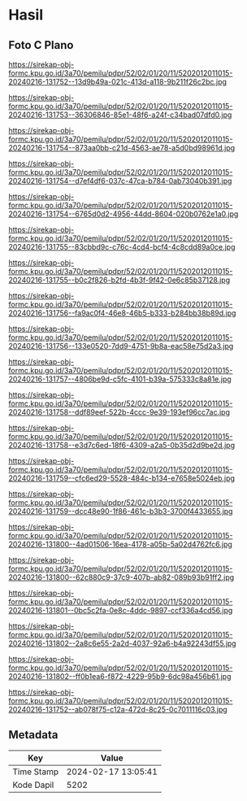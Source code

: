 # Hasil

## Foto C Plano

https://sirekap-obj-formc.kpu.go.id/3a70/pemilu/pdpr/52/02/01/20/11/5202012011015-20240216-131752--13d9b49a-021c-413d-a118-9b211f26c2bc.jpg

https://sirekap-obj-formc.kpu.go.id/3a70/pemilu/pdpr/52/02/01/20/11/5202012011015-20240216-131753--36306846-85e1-48f6-a24f-c34bad07dfd0.jpg

https://sirekap-obj-formc.kpu.go.id/3a70/pemilu/pdpr/52/02/01/20/11/5202012011015-20240216-131754--873aa0bb-c21d-4563-ae78-a5d0bd98961d.jpg

https://sirekap-obj-formc.kpu.go.id/3a70/pemilu/pdpr/52/02/01/20/11/5202012011015-20240216-131754--d7ef4df6-037c-47ca-b784-0ab73040b391.jpg

https://sirekap-obj-formc.kpu.go.id/3a70/pemilu/pdpr/52/02/01/20/11/5202012011015-20240216-131754--6765d0d2-4956-44dd-8604-020b0762e1a0.jpg

https://sirekap-obj-formc.kpu.go.id/3a70/pemilu/pdpr/52/02/01/20/11/5202012011015-20240216-131755--83cbbd9c-c76c-4cd4-bcf4-4c8cdd89a0ce.jpg

https://sirekap-obj-formc.kpu.go.id/3a70/pemilu/pdpr/52/02/01/20/11/5202012011015-20240216-131755--b0c2f826-b2fd-4b3f-9f42-0e6c85b37128.jpg

https://sirekap-obj-formc.kpu.go.id/3a70/pemilu/pdpr/52/02/01/20/11/5202012011015-20240216-131756--fa9ac0f4-46e8-46b5-b333-b284bb38b89d.jpg

https://sirekap-obj-formc.kpu.go.id/3a70/pemilu/pdpr/52/02/01/20/11/5202012011015-20240216-131756--133e0520-7dd9-4751-9b8a-eac58e75d2a3.jpg

https://sirekap-obj-formc.kpu.go.id/3a70/pemilu/pdpr/52/02/01/20/11/5202012011015-20240216-131757--4806be9d-c5fc-4101-b39a-575333c8a81e.jpg

https://sirekap-obj-formc.kpu.go.id/3a70/pemilu/pdpr/52/02/01/20/11/5202012011015-20240216-131758--ddf89eef-522b-4ccc-9e39-193ef96cc7ac.jpg

https://sirekap-obj-formc.kpu.go.id/3a70/pemilu/pdpr/52/02/01/20/11/5202012011015-20240216-131758--e3d7c6ed-18f6-4309-a2a5-0b35d2d9be2d.jpg

https://sirekap-obj-formc.kpu.go.id/3a70/pemilu/pdpr/52/02/01/20/11/5202012011015-20240216-131759--cfc6ed29-5528-484c-b134-e7658e5024eb.jpg

https://sirekap-obj-formc.kpu.go.id/3a70/pemilu/pdpr/52/02/01/20/11/5202012011015-20240216-131759--dcc48e90-1f86-461c-b3b3-3700f4433655.jpg

https://sirekap-obj-formc.kpu.go.id/3a70/pemilu/pdpr/52/02/01/20/11/5202012011015-20240216-131800--4ad01506-16ea-4178-a05b-5a02d4762fc6.jpg

https://sirekap-obj-formc.kpu.go.id/3a70/pemilu/pdpr/52/02/01/20/11/5202012011015-20240216-131800--62c880c9-37c9-407b-ab82-089b93b91ff2.jpg

https://sirekap-obj-formc.kpu.go.id/3a70/pemilu/pdpr/52/02/01/20/11/5202012011015-20240216-131801--0bc5c2fa-0e8c-4ddc-9897-ccf336a4cd56.jpg

https://sirekap-obj-formc.kpu.go.id/3a70/pemilu/pdpr/52/02/01/20/11/5202012011015-20240216-131802--2a8c6e55-2a2d-4037-92a6-b4a92243df55.jpg

https://sirekap-obj-formc.kpu.go.id/3a70/pemilu/pdpr/52/02/01/20/11/5202012011015-20240216-131802--ff0b1ea6-f872-4229-95b9-6dc98a456b61.jpg

https://sirekap-obj-formc.kpu.go.id/3a70/pemilu/pdpr/52/02/01/20/11/5202012011015-20240216-131752--ab078f75-c12a-472d-8c25-0c7011116c03.jpg


## Metadata

| Key        | Value               |
| ---------- | ------------------- |
| Time Stamp | 2024-02-17 13:05:41 |
| Kode Dapil | 5202                |



